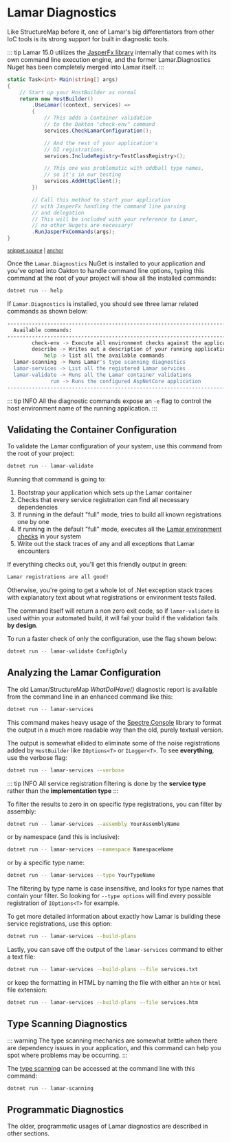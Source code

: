 # Lamar Diagnostics

Like StructureMap before it, one of Lamar's big differentiators from other IoC tools is its strong support for built in diagnostic tools.

::: tip
Lamar 15.0 utilizes the [JasperFx library](https://github.com/jasperfx/jasperfx) internally that comes with its own command line execution engine, and the former
Lamar.Diagnostics Nuget has been completely merged into Lamar itself.
:::

<!-- snippet: sample_using-lamar-diagnostics -->
<a id='snippet-sample_using-lamar-diagnostics'></a>
```cs
static Task<int> Main(string[] args)
{
    // Start up your HostBuilder as normal
    return new HostBuilder()
        .UseLamar((context, services) =>
        {
            // This adds a Container validation
            // to the Oakton "check-env" command
            services.CheckLamarConfiguration();

            // And the rest of your application's
            // DI registrations.
            services.IncludeRegistry<TestClassRegistry>();

            // This one was problematic with oddball type names,
            // so it's in our testing
            services.AddHttpClient();
        })

        // Call this method to start your application
        // with JasperFx handling the command line parsing
        // and delegation
        // This will be included with your reference to Lamar,
        // no other Nugets are necessary!
        .RunJasperFxCommands(args);
}
```
<sup><a href='https://github.com/JasperFx/lamar/blob/master/src/LamarDiagnosticsWithNetCore3Demonstrator/Program.cs#L15-L42' title='Snippet source file'>snippet source</a> | <a href='#snippet-sample_using-lamar-diagnostics' title='Start of snippet'>anchor</a></sup>
<!-- endSnippet -->

Once the `Lamar.Diagnostics` NuGet is installed to your application and you've opted into Oakton to handle command line options, typing this command at the root of your project will show all the installed commands:

```bash
dotnet run -- help
```

If `Lamar.Diagnostics` is installed, you should see three lamar related commands as shown below:

```bash
---------------------------------------------------------------------------------------------
  Available commands:
---------------------------------------------------------------------------------------------
        check-env -> Execute all environment checks against the application
        describe -> Writes out a description of your running application...
            help -> list all the available commands
  lamar-scanning -> Runs Lamar's type scanning diagnostics
  lamar-services -> List all the registered Lamar services
  lamar-validate -> Runs all the Lamar container validations
              run -> Runs the configured AspNetCore application
---------------------------------------------------------------------------------------------
```

::: tip INFO
All the diagnostic commands expose an `-e` flag to control the host environment name of the running application.
:::

## Validating the Container Configuration

To validate the Lamar configuration of your system, use this command from the root of your project:

```bash
dotnet run -- lamar-validate
```

Running that command is going to:

1. Bootstrap your application which sets up the Lamar container
1. Checks that every service registration can find all necessary dependencies
1. If running in the default "full" mode, tries to build all known registrations one by one
1. If running in the default "full" mode, executes all the [Lamar environment checks](/guide/ioc/diagnostics/environment-tests) in your system
1. Write out the stack traces of any and all exceptions that Lamar encounters

If everything checks out, you'll get this friendly output in green:

```bash
Lamar registrations are all good!
```

Otherwise, you're going to get a whole lot of .Net exception stack traces with explanatory text about what registrations or environment tests failed.

The command itself will return a non zero exit code, so if `lamar-validate` is used within your automated build, it will fail your build if the validation fails **by design**.

To run a faster check of only the configuration, use the flag shown below:

```bash
dotnet run -- lamar-validate ConfigOnly
```

## Analyzing the Lamar Configuration

The old Lamar/StructureMap *WhatDoIHave()* diagnostic report is available from the command line in an enhanced command like this:

```bash
dotnet run -- lamar-services
```

This command makes heavy usage of the [Spectre.Console](https://spectresystems.github.io/spectre.console) library to format the output in a much more readable way than the old, purely textual version.

The output is somewhat ellided to eliminate some of the noise registrations added by `HostBuilder` like `IOptions<T>` or `ILogger<T>`. To see **everything**, use the verbose flag:

```bash
dotnet run -- lamar-services --verbose
```

::: tip INFO
All service registration filtering is done by the **service type** rather than the **implementation type**
:::

To filter the results to zero in on specific type registrations, you can filter by assembly:

```bash
dotnet run -- lamar-services --assembly YourAssemblyName
```

or by namespace (and this is inclusive):

```bash
dotnet run -- lamar-services --namespace NamespaceName
```

or by a specific type name:

```bash
dotnet run -- lamar-services --type YourTypeName
```

The filtering by type name is case insensitive, and looks for type names that contain your filter. So looking for `--type options` will find every possible registration of `IOptions<T>` for example.

To get more detailed information about exactly how Lamar is building these service registrations, use this option:

```bash
dotnet run -- lamar-services --build-plans
```

Lastly, you can save off the output of the `lamar-services` command to either a text file:

```bash
dotnet run -- lamar-services --build-plans --file services.txt
```

or keep the formatting in HTML by naming the file with either an `htm` or `html` file extension:

```bash
dotnet run -- lamar-services --build-plans --file services.htm
```

## Type Scanning Diagnostics

::: warning
The type scanning mechanics are somewhat brittle when there are dependency issues in your application, and this command can help you spot where problems may be occurring.
:::

The [type scanning](/guide/ioc/diagnostics/type-scanning) can be accessed at the command line with this command:

```bash
dotnet run -- lamar-scanning
```

## Programmatic Diagnostics

The older, programmatic usages of Lamar diagnostics are described in other sections.
